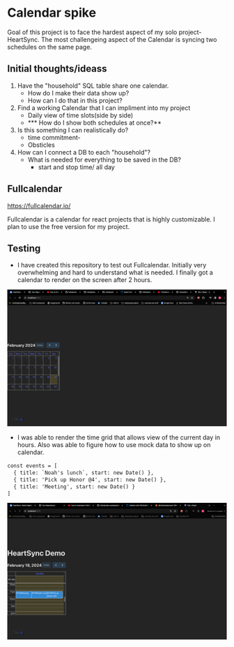 # Calendar spike

Goal of this project is to face the hardest aspect of my solo project- HeartSync. The most challengeing aspect of the Calendar is syncing two schedules on the same page.

## Initial thoughts/ideass

1. Have the "household" SQL table share one calendar.
    - How do I make their data show up? 
    - How can I do that in this project? 
2. Find a working Calendar that I can impliment into my project
    - Daily view of time slots(side by side)
    -  *** How do I show both schedules at once?**
3. Is this something I can realistically do? 
    - time commitment-
    - Obsticles
4. How can I connect a DB to each "household"?
    - What is needed for everything to be saved in the DB?
        - start and stop time/ all day


## Fullcalendar
https://fullcalendar.io/

Fullcalendar is a calendar for react projects that is highly customizable. I plan to use the free version for my project. 

## Testing

* I have created this repository to test out Fullcalendar. Initially very overwhelming and hard to understand what is needed. I finally got a calendar to render on the screen after 2 hours. 

![](/public/First_calendar.png)

* I was able to render the time grid that allows view of the current day in hours. Also was able to figure how to use mock data to show up on calendar. 

```
const events = [
  { title: `Noah's lunch`, start: new Date() },
  { title: 'Pick up Honor @4', start: new Date() },
  { title: 'Meeting', start: new Date() }
]
```

![](/public/time_grid.png)